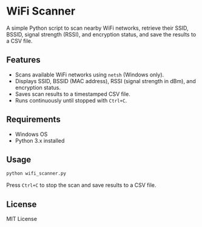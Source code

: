 # WiFi Scanner

A simple Python script to scan nearby WiFi networks, retrieve their SSID, BSSID, signal strength (RSSI), and encryption status, and save the results to a CSV file.

## Features
- Scans available WiFi networks using `netsh` (Windows only).
- Displays SSID, BSSID (MAC address), RSSI (signal strength in dBm), and encryption status.
- Saves scan results to a timestamped CSV file.
- Runs continuously until stopped with `Ctrl+C`.

## Requirements
- Windows OS
- Python 3.x installed

## Usage
```sh
python wifi_scanner.py
```
Press `Ctrl+C` to stop the scan and save results to a CSV file.

## License
MIT License

